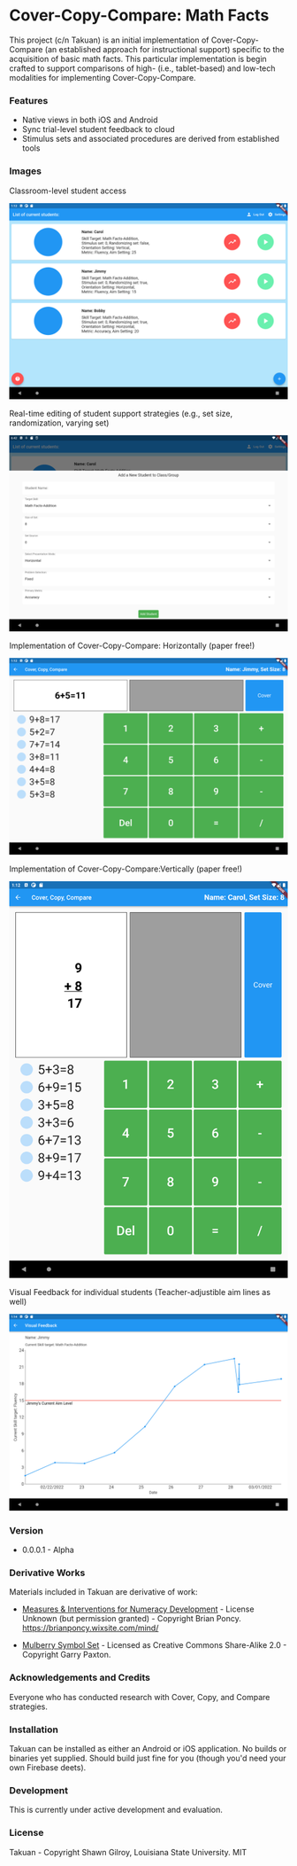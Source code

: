 # Cover-Copy-Compare: Math Facts

This project (c/n Takuan) is an initial implementation of Cover-Copy-Compare (an established approach for instructional support) specific to the acquisition of basic math facts. This particular implementation is begin crafted to support comparisons of high- (i.e., tablet-based) and low-tech modalities for implementing Cover-Copy-Compare.

### Features

-   Native views in both iOS and Android
-   Sync trial-level student feedback to cloud
-   Stimulus sets and associated procedures are derived from established tools

### Images

Classroom-level student access

![Classwide access](screenshots/Screenshot_1645128661.png "Classwide access")

Real-time editing of student support strategies (e.g., set size, randomization, varying set)

![Realtime management of student settings](screenshots/Screenshot_1645128668.png "Live edit")

Implementation of Cover-Copy-Compare: Horizontally (paper free!)

![Virtual interface for Cover Copy Compare](screenshots/Screenshot_1645128678.png "Cover Copy Compare")

Implementation of Cover-Copy-Compare:Vertically (paper free!)

![Virtual interface for Cover Copy Compare](screenshots/Screenshot_1646232732.png "Cover Copy Compare")

Visual Feedback for individual students (Teacher-adjustible aim lines as well)

![Virtual interface for Cover Copy Compare](screenshots/Screenshot_1646248483.png "Cover Copy Compare")

### Version

-   0.0.0.1 - Alpha

### Derivative Works

Materials included in Takuan are derivative of work:

- [Measures & Interventions for Numeracy Development](https://brianponcy.wixsite.com/mind/cover-copy-compare) - License Unknown (but permission granted) - Copyright Brian Poncy. <https://brianponcy.wixsite.com/mind/>

- [Mulberry Symbol Set](https://github.com/straight-street/mulberry-symbols) - Licensed as Creative Commons Share-Alike 2.0 - Copyright Garry Paxton.

### Acknowledgements and Credits

Everyone who has conducted research with Cover, Copy, and Compare strategies.

### Installation

Takuan can be installed as either an Android or iOS application. No builds or binaries yet supplied. Should build just fine for you (though you'd need your own Firebase deets).

### Development

This is currently under active development and evaluation.

### License

Takuan - Copyright Shawn Gilroy, Louisiana State University. MIT
